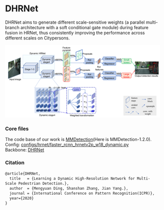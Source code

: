 # DHRNet
DHRNet aims to generate different scale-sensitive weights (a parallel multi-branch architecture with a soft conditional gate module) during feature fusion in HRNet, thus consistently improving the performance across different scales on Citypersons.

![pipeline.png](https://github.com/dmy1997/DHRNet/blob/master/imgs/pipeline.PNG)


### Core files
The code base of our work is [MMDetection](https://github.com/open-mmlab/mmdetection)(Here is MMDetection-1.2.0).   
Config: [configs/hrnet/faster_rcnn_hrnetv2p_w18_dynamic.py](https://github.com/dmy1997/DHRNet/blob/master/configs/hrnet/faster_rcnn_hrnetv2p_w18_dynamic.py)  
Backbone: [DHRNet](https://github.com/dmy1997/DHRNet/blob/master/mmdet/models/backbones/dynamic_hrnet.py)


### Citation

```
@article{DHRNet,
  title   = {Learning a Dynamic High-Resolution Network for Multi-Scale Pedestrian Detection.},
  author  = {Mengyuan Ding, Shanshan Zhang, Jian Yang.},
  journal = {International Conference on Pattern Recognition(ICPR)},
  year={2020}
}
```

